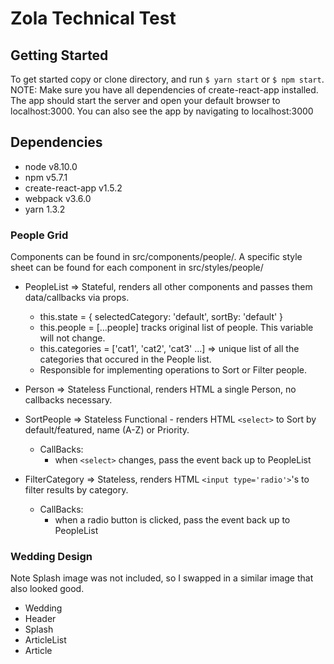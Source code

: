# Zola Technical Test

## Getting Started
To get started copy or clone directory, and run `$ yarn start` or `$ npm start`.  NOTE: Make sure you have all dependencies of create-react-app installed.  The app should start the server and open your default browser to localhost:3000.  You can also see the app by navigating to localhost:3000

## Dependencies
  - node v8.10.0
  - npm v5.7.1
  - create-react-app v1.5.2
  - webpack v3.6.0
  - yarn 1.3.2

### People Grid
Components can be found in src/components/people/.  A specific style sheet can be found for each component in src/styles/people/
  - PeopleList => Stateful, renders all other components and passes them data/callbacks via props.  
    - this.state = { selectedCategory: 'default', sortBy: 'default' }
    - this.people = [...people] tracks original list of people.  This variable will not change.
    - this.categories = ['cat1', 'cat2', 'cat3' ...] => unique list of all the categories that occured in the People list.
    - Responsible for implementing operations to Sort or Filter people.

  - Person => Stateless Functional, renders HTML a single Person, no callbacks necessary.
  - SortPeople => Stateless Functional - renders HTML `<select>` to Sort by default/featured, name (A-Z) or Priority.
    - CallBacks: 
      - when `<select>` changes, pass the event back up to PeopleList
  - FilterCategory => Stateless, renders HTML `<input type='radio'>`'s to filter results by category.
    - CallBacks:
      - when a radio button is clicked, pass the event back up to PeopleList

### Wedding Design
Note Splash image was not included, so I swapped in a similar image that also looked good.
  - Wedding
  - Header
  - Splash
  - ArticleList
  - Article